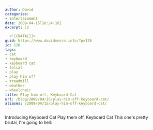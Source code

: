 ```yaml
---
author: David
categories:
- Entertainment
date: 2009-04-15T18:24:10Z
excerpt: |2

  <![CDATA[]]>
guid: https://www.davidmoore.info/?p=126
id: 126
tags:
- cat
- keyboard
- keyboard cat
- lolcat
- play
- play him off
- treadmill
- weather
- wheelchair
title: Play him off, Keyboard Cat
url: /blog/2009/04/15/play-him-off-keyboard-cat/
aliases: /2009/04/15/play-him-off-keyboard-cat/
---
```


Introducing Keyboard Cat Play them off, Keyboard Cat This one's pretty brutal, I'm going to hell: